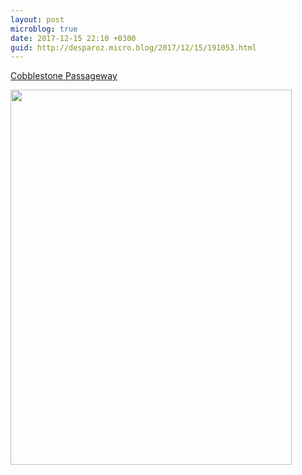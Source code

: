 ```yaml
---
layout: post
microblog: true
date: 2017-12-15 22:10 +0300
guid: http://desparoz.micro.blog/2017/12/15/191053.html
---
```

[Cobblestone Passageway](http://www.desparoz.com/2017/12/16/cobblestone-passageway/)

<img src="http://desparoz.me/uploads/2017/0e81565683.jpg" width="450" height="600" />
